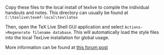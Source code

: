 Copy these files to the local install of texlive to compile the individual handouts and notes.
This directory can usually be found at `C:\texlive\texmf-local\tex\latex`

Then, open the TeX Live Shell GUI application and select `Actions->Regenerate filename database`.
This will automatically load the style files into the local TexLive installation for global usage.

More information can be found at [this forum post](https://stackoverflow.com/questions/65466750/putting-my-own-cls-files-into-texlive-2020)